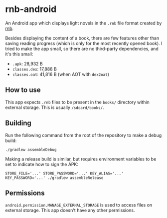 # rnb-android

An Android app which displays light novels in the `.rnb` file format created by
[rnb](https://github.com/rsookram/rnb).

Besides displaying the content of a book, there are few features other than
saving reading progress (which is only for the most recently opened book). I
tried to make the app small, so there are no third-party dependencies, and it's
this small:

- `.apk`: 28,932 B
- `classes.dex`: 17,888 B
- `classes.oat`: 41,816 B (when AOT with `dex2oat`)

## How to use

This app expects `.rnb` files to be present in the `books/` directory within
external storage. This is usually `/sdcard/books/`.

## Building

Run the following command from the root of the repository to make a debug
build:

```shell
./gradlew assembleDebug
```

Making a release build is similar, but requires environment variables to be set
to indicate how to sign the APK:

```shell
STORE_FILE='...' STORE_PASSWORD='...' KEY_ALIAS='...' KEY_PASSWORD='...' ./gradlew assembleRelease
```

## Permissions

`android.permission.MANAGE_EXTERNAL_STORAGE` is used to access files on
external storage. This app doesn't have any other permissions.
